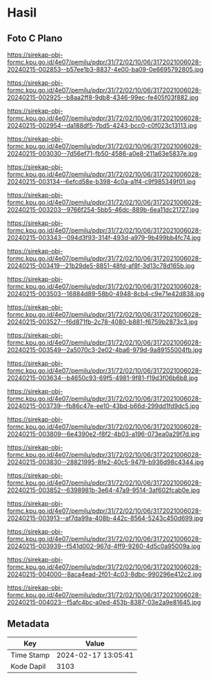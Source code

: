 # Hasil

## Foto C Plano

https://sirekap-obj-formc.kpu.go.id/4e07/pemilu/pdpr/31/72/02/10/06/3172021006028-20240215-002853--b57ee1b3-8837-4e00-ba09-0e6695792805.jpg

https://sirekap-obj-formc.kpu.go.id/4e07/pemilu/pdpr/31/72/02/10/06/3172021006028-20240215-002925--b8aa2ff8-9db8-4346-99ec-fe405f03f882.jpg

https://sirekap-obj-formc.kpu.go.id/4e07/pemilu/pdpr/31/72/02/10/06/3172021006028-20240215-002954--da188df5-7bd5-4243-bcc0-c0f023c13113.jpg

https://sirekap-obj-formc.kpu.go.id/4e07/pemilu/pdpr/31/72/02/10/06/3172021006028-20240215-003030--7d56ef71-fb50-4586-a0e8-211a63e5837e.jpg

https://sirekap-obj-formc.kpu.go.id/4e07/pemilu/pdpr/31/72/02/10/06/3172021006028-20240215-003134--6efcd58e-b398-4c0a-a1f4-c9f985349f01.jpg

https://sirekap-obj-formc.kpu.go.id/4e07/pemilu/pdpr/31/72/02/10/06/3172021006028-20240215-003203--9766f254-5bb5-46dc-889b-6ea11dc21727.jpg

https://sirekap-obj-formc.kpu.go.id/4e07/pemilu/pdpr/31/72/02/10/06/3172021006028-20240215-003343--094d3f93-314f-493d-a979-9b499bb4fc74.jpg

https://sirekap-obj-formc.kpu.go.id/4e07/pemilu/pdpr/31/72/02/10/06/3172021006028-20240215-003419--21b29de5-8851-48fd-af8f-3d13c78d165b.jpg

https://sirekap-obj-formc.kpu.go.id/4e07/pemilu/pdpr/31/72/02/10/06/3172021006028-20240215-003503--16884d89-58b0-4948-8cb4-c9e71e42d838.jpg

https://sirekap-obj-formc.kpu.go.id/4e07/pemilu/pdpr/31/72/02/10/06/3172021006028-20240215-003527--f6d871fb-2c78-4080-b881-f6759b2873c3.jpg

https://sirekap-obj-formc.kpu.go.id/4e07/pemilu/pdpr/31/72/02/10/06/3172021006028-20240215-003549--2a5070c3-2e02-4ba6-979d-9a89155004fb.jpg

https://sirekap-obj-formc.kpu.go.id/4e07/pemilu/pdpr/31/72/02/10/06/3172021006028-20240215-003634--b4650c93-69f5-4981-9f81-f19d3f06b6b8.jpg

https://sirekap-obj-formc.kpu.go.id/4e07/pemilu/pdpr/31/72/02/10/06/3172021006028-20240215-003739--fb86c47e-ee10-43bd-b66d-299dd1fd9dc5.jpg

https://sirekap-obj-formc.kpu.go.id/4e07/pemilu/pdpr/31/72/02/10/06/3172021006028-20240215-003809--6e4390e2-f8f2-4b03-a196-073ea0a29f7d.jpg

https://sirekap-obj-formc.kpu.go.id/4e07/pemilu/pdpr/31/72/02/10/06/3172021006028-20240215-003830--28821995-8fe2-40c5-9479-b936d98c4344.jpg

https://sirekap-obj-formc.kpu.go.id/4e07/pemilu/pdpr/31/72/02/10/06/3172021006028-20240215-003852--6398981b-3e64-47a9-9514-3af602fcab0e.jpg

https://sirekap-obj-formc.kpu.go.id/4e07/pemilu/pdpr/31/72/02/10/06/3172021006028-20240215-003913--af7da99a-408b-442c-8564-5243c450d699.jpg

https://sirekap-obj-formc.kpu.go.id/4e07/pemilu/pdpr/31/72/02/10/06/3172021006028-20240215-003939--f541d002-967d-4ff9-9260-4d5c0a95009a.jpg

https://sirekap-obj-formc.kpu.go.id/4e07/pemilu/pdpr/31/72/02/10/06/3172021006028-20240215-004000--8aca4ead-2f01-4c03-8dbc-990296e412c2.jpg

https://sirekap-obj-formc.kpu.go.id/4e07/pemilu/pdpr/31/72/02/10/06/3172021006028-20240215-004023--f5afc4bc-a0ed-453b-8387-03e2a9e81645.jpg


## Metadata

| Key        | Value               |
| ---------- | ------------------- |
| Time Stamp | 2024-02-17 13:05:41 |
| Kode Dapil | 3103                |




